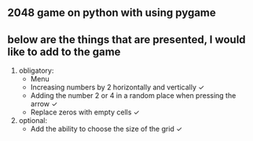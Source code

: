 2048 game on python with using pygame
-----------------
below are the things that are presented, I would like to add to the game
----------------------------

1. obligatory:
    - Menu
    - Increasing numbers by 2 horizontally and vertically ✓
    - Adding the number 2 or 4 in a random place when pressing the arrow ✓
    - Replace zeros with empty cells ✓
2. optional:
    - Add the ability to choose the size of the grid ✓
